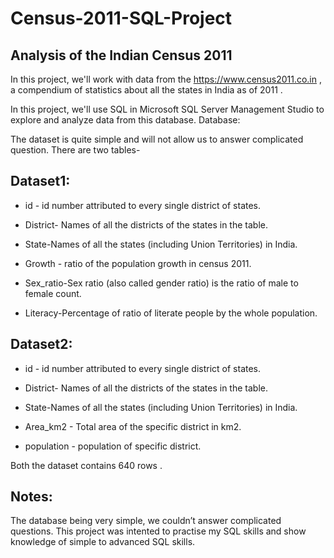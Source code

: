 # Census-2011-SQL-Project


## Analysis of the Indian Census 2011

In this project, we'll work with data from the https://www.census2011.co.in , a compendium of statistics about all the states in India as of 2011  .

In this project, we'll use SQL in Microsoft SQL Server Management Studio to explore and analyze data from this database.
Database:

The dataset is quite simple and will not allow us to answer complicated question. There are two tables-

## Dataset1:
* id - id number attributed to every single district of states.

* District- Names of all the districts of the states in the table.

* State-Names of all the states (including Union Territories) in India.

* Growth - ratio of the population growth in census 2011.

* Sex_ratio-Sex ratio (also called gender ratio) is the ratio of male to female count.

* Literacy-Percentage of ratio of literate people by the whole population.

                                   
## Dataset2:

* id - id number attributed to every single district of states.

* District- Names of all the districts of the states in the table.

* State-Names of all the states (including Union Territories) in India.

* Area_km2 - Total area of the specific district in km2.

* population - population of specific district.

                            
Both the dataset contains 640 rows .

## Notes:

The database being very simple, we couldn’t answer complicated questions. This project was intented to practise my SQL skills and show knowledge of simple to advanced SQL skills. 

